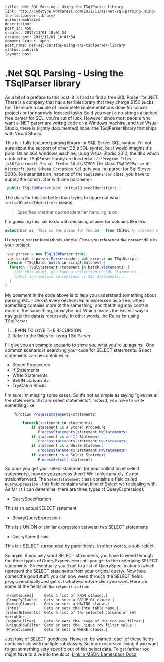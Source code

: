 ```
title: .Net SQL Parsing - Using the TSqlParser library
link: http://codetype.wordpress.com/2012/11/01/net-sql-parsing-using-the-tsqlparser-library/
author: mablair2
description:
post_id: 458
created: 2012/11/01 18:01:34
created_gmt: 2012/11/01 10:01:34
comment_status: open
post_name: net-sql-parsing-using-the-tsqlparser-library
status: publish
layout: post
```

# .Net SQL Parsing - Using the TSqlParser library

As a bit of a preface to this post: it is hard to find a free SQL Parser for .NET. There is a company that has a terrible library that they charge $150 bucks for. There are a couple of incomplete implementations done for school projects or for narrowly focused tasks. So if you want a no-strings attached free parser for SQL, you're out of luck. However, since most people who want a .NET parser are writing code on a Windows machine, and use Visual Studio, there is (lightly documented) hope: the TSqlParser library that ships with Visual Studio.

This is a fully featured parsing library for SQL Server SQL syntax. I'm not sure about the support of other DB's SQL syntax, but I would imagine it's poor. On an x64 Windows machine, using Visual Studio 2010, the dll's which contain the TSqlParser library are located at: `C:\Program Files (x86)\Microsoft Visual Studio 10.0\VSTSDB` The class `TSql100Parser` in `Microsoft.Data.Schema.ScriptDom.Sql` gets you the parser for Sql Server 2008. To instantiate an instance of the `TSql100Parser` class, you have to supply the constructor with one parameter:

``` cs
 public TSql100Parser(bool initialQuotedIdentifiers )
```

 The docs for this are better than trying to figure out what `initialQuotedIdentifiers` means:

> Specifies whether quoted identifier handling is on.

I'm guessing this has to do with declaring aliases for columns like this:

``` sql
select bar as 'This is the alias for foo.bar' from tblFoo \--instead of like this: select bar as [This is the alias for foo.bar] from tblFoo
```

 Using the parser is relatively simple. Once you reference the correct dll's in your project:

``` cs
 var parser = new TSql100Parser(true);
 var script = parser.Parse(reader, out errors) as TSqlScript;
 foreach (TSqlBatch batch in script.Batches) {
  foreach (TSqlStatement statement in batch.Statements) {
    //At this point, you have a collection of SQL Statements...
    //that can contain collections of SQL Statements...
  }
}
```

 My comment in the code above is to help you understand something about parsing SQL - almost every relationship is expressed as a tree, where something contains more of the same thing, and that thing may contain more of the same thing, or maybe not. Which means the easiest way to navigate the data is recursively. In other words, the Rules for using TSqlParser:

  1. LEARN TO LOVE THE RECURSION.
  2. Refer to the Rules for using TSqlParser

I'll give you an example scenario to show you what you're up against. One common scenario is searching your code for SELECT statements. Select statements can be contained in:

  * Stored Procedures
  * If Statements
  * While Statements
  * BEGIN statements
  * Try/Catch Blocks

I'm sure I'm missing some cases. So it's not as simple as saying "give me all the statements that are select statements". Instead, you have to write something like:

``` cs
    function ProcessStatements(statements)

        foreach(statement in statements)
            if statement is a Stored Procedure
               ProcessStatements(statement.MyStatements)
            if statement is an If Statement
               ProcessStatements(statement.MyStatements)
            if statement is a While Statement
               ProcessStatements(statement.MyStatements)
            if statement is a Select Statement
               ProcessSelect( statement)
```

So once you get your select statement (or your collection of select statements), how do you process them? Well unfortunately it's not straightforward. The `SelectStatement` class contains a field called `QueryExpression` \- this field contains what kind of Select we're dealing with. As far as I can determine, there are three types of QueryExpressions:

  * QuerySpecification

This is an actual SELECT statement

  * BinaryQueryExpression

This is a UNION or similar expression between two SELECT statements

  * QueryParenthesis

This is a SELECT surrounded by parenthesis. In other words, a sub-select

So again, if you only want SELECT statements, you have to weed through the three types of QueryExpressions until you get to the underlying SELECT statements. So eventually you'll get to a list of QuerySpecifications (which represent the SELECT statements from your original query). Now here comes the good stuff: you can now weed through the SELECT fields programmatically and get out whatever information you want. Here are some of the fields on `QuerySpecification`:

    |FromClauses|     Gets a list of FROM clauses.|
    |GroupByClause|   Gets or sets a GROUP BY clause.|
    |HavingClause|    Gets or sets a HAVING clause.|
    |Into|            Gets or sets the into table name.|
    |SelectElements|  Gets a list of the selected columns or set variables.|
    |TopRowFilter|    Gets or sets the usage of the top row filter.|
    |UniqueRowFilter| Gets or sets the unique row filter value.|
    |WhereClause|     Gets or sets a WHERE clause.|

Just tons of SELECT goodness. However, be warned: each of these fields contains lists with multiple subclasses. So more recursive diving if you want to get something very specific out of this select data. To get farther you might have to dive into the docs. [Link to MSDN Namespace Docs](http://msdn.microsoft.com/en-us/library/dd194286\(v=vs.90\).aspx)
